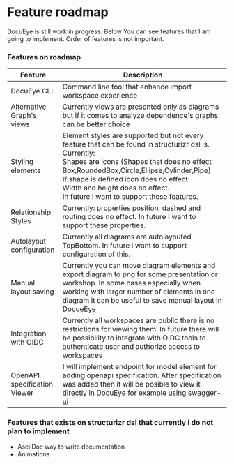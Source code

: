 # Feature roadmap

DocuEye is still work in progress. Below You can see features that I am going to implement. Order of features is not important.

### Features on roadmap

| Feature | Description | 
| ---- | ------ |
| DocuEye CLI | Command line tool that enhance import workspace experience |
| Alternative Graph's views | Currently views are presented only as diagrams but if it comes to analyze dependence's graphs can be better choice |
| Styling elements | Element styles are supported but not every feature that can be found in structurizr dsl is. Currently: <br /> Shapes are icons (Shapes that does no effect Box,RoundedBox,Circle,Ellipse,Cylinder,Pipe) <br /> If shape is defined icon does no effect <br /> Width and height does no effect. <br /> In future I want to support  these features. |
| Relationship Styles | Currently: properties position, dashed and routing does no effect. In future I want to support  these properties. |
| Autolayout configuration | Currently all diagrams are autolayouted TopBottom. In future i want to support configuration of this.|
| Manual layout saving | Currently you can move diagram elements and export diagram to png for some presentation or workshop. In some cases especially when working with larger number of elements in one diagram it can be useful to save manual layout in DocueEye |
| Integration with OIDC | Currently all workspaces are public there is no restrictions for viewing them. In future there will be possibility to integrate with OIDC tools to authenticate user and authorize access to workspaces |
| OpenAPI specification Viewer | I will implement endpoint for model element for adding openapi specification. After specification was added then it will be posible to view it directly in DocuEye for example using [swagger-ui](https://github.com/swagger-api/swagger-ui)  |


### Features that exists on structurizr dsl that currently i do not plan to implement
- AsciiDoc way to write documentation
- Animations
